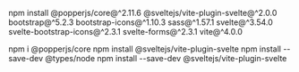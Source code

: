 npm install @popperjs/core@^2.11.6 @sveltejs/vite-plugin-svelte@^2.0.0 bootstrap@^5.2.3 bootstrap-icons@^1.10.3 sass@^1.57.1 svelte@^3.54.0 svelte-bootstrap-icons@^2.3.1 svelte-forms@^2.3.1 vite@^4.0.0

npm i @popperjs/core
npm install @sveltejs/vite-plugin-svelte
npm install --save-dev @types/node
npm install --save-dev @sveltejs/vite-plugin-svelte
